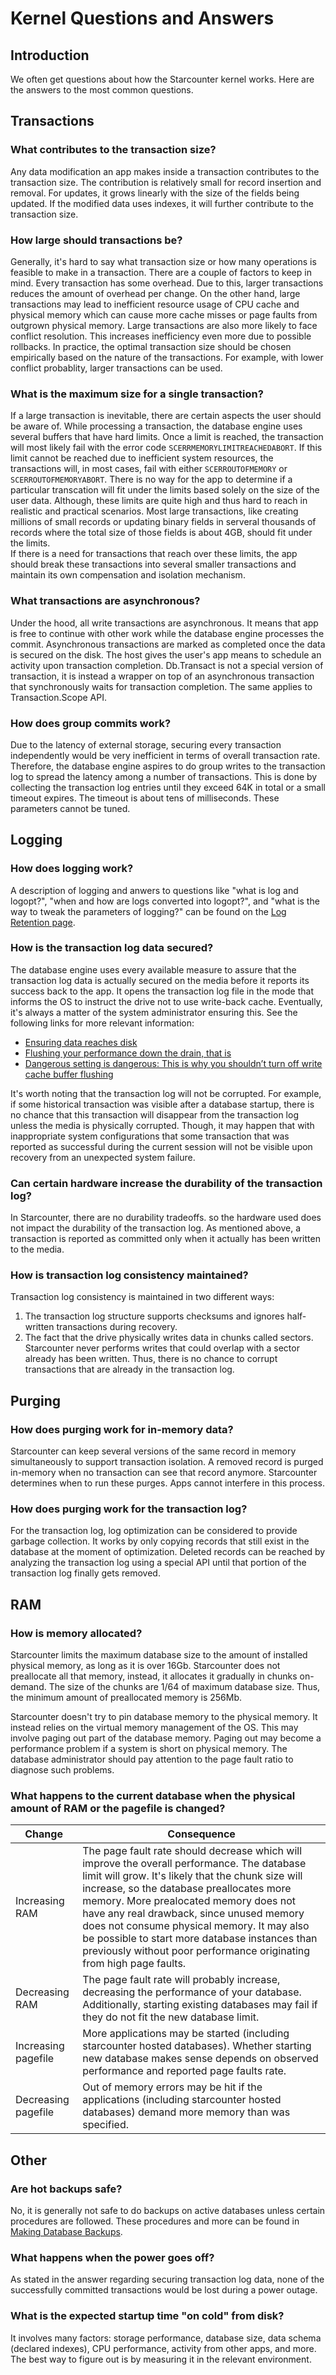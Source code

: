 # Kernel Questions and Answers

## Introduction

We often get questions about how the Starcounter kernel works. Here are the answers to the most common questions.

## Transactions

### What contributes to the transaction size?

Any data modification an app makes inside a transaction contributes to the transaction size. The contribution is relatively small for record insertion and removal. For updates, it grows linearly with the size of the fields being updated. If the modified data uses indexes, it will further contribute to the transaction size.

### How large should transactions be?

Generally, it's hard to say what transaction size or how many operations is feasible to make in a transaction. There are a couple of factors to keep in mind. Every transaction has some overhead. Due to this, larger transactions reduces the amount of overhead per change. On the other hand, large transactions may lead to inefficient resource usage of CPU cache and physical memory which can cause more cache misses or page faults from outgrown physical memory. Large transactions are also more likely to face conflict resolution. This increases inefficiency even more due to possible rollbacks. In practice, the optimal transaction size should be chosen empirically based on the nature of the transactions. For example, with lower conflict probablity, larger transactions can be used.

### What is the maximum size for a single transaction?

If a large transaction is inevitable, there are certain aspects the user should be aware of. While processing a transaction, the database engine uses several buffers that have hard limits. Once a limit is reached, the transaction will most likely fail with the error code `SCERRMEMORYLIMITREACHEDABORT`. If this limit cannot be reached due to inefficient system resources, the transactions will, in most cases, fail with either `SCERROUTOFMEMORY` or `SCERROUTOFMEMORYABORT`. There is no way for the app to determine if a particular transcation will fit under the limits based solely on the size of the user data. Although, these limits are quite high and thus hard to reach in realistic and practical scenarios. Most large transactions, like creating millions of small records or updating binary fields in serveral thousands of records where the total size of those fields is about 4GB, should fit under the limits.   
If there is a need for transactions that reach over these limits, the app should break these transactions into several smaller transactions and maintain its own compensation and isolation mechanism.

### What transactions are asynchronous?

Under the hood, all write transactions are asynchronous. It means that app is free to continue with other work while the database engine processes the commit. Asynchronous transactions are marked as completed once the data is secured on the disk. The host gives the user's app means to schedule an activity upon transaction completion. Db.Transact is not a special version of transaction, it is instead a wrapper on top of an asynchronous transaction that synchronously waits for transaction completion. The same applies to Transaction.Scope API.

### How does group commits work?

Due to the latency of external storage, securing every transaction independently would be very inefficient in terms of overall transaction rate. Therefore, the database engine aspires to do group writes to the transaction log to spread the latency among a number of transactions. This is done by collecting the transaction log entries until they exceed 64K in total or a small timeout expires. The timeout is about tens of milliseconds. These parameters cannot be tuned.

## Logging

### How does logging work?

A description of logging and anwers to questions like "what is log and logopt?", "when and how are logs converted into logopt?", and "what is the way to tweak the parameters of logging?" can be found on the [Log Retention page](log-retention.md).

### How is the transaction log data secured?

The database engine uses every available measure to assure that the transaction log data is actually secured on the media before it reports its success back to the app. It opens the transaction log file in the mode that informs the OS to instruct the drive not to use write-back cache. Eventually, it's always a matter of the system administrator ensuring this. See the following links for more relevant information:

* [Ensuring data reaches disk](https://lwn.net/Articles/457667/)
* [Flushing your performance down the drain, that is](https://blogs.msdn.microsoft.com/oldnewthing/20100909-00/?p=12913)
* [Dangerous setting is dangerous: This is why you shouldn’t turn off write cache buffer flushing](https://blogs.msdn.microsoft.com/oldnewthing/20130416-00/?p=4643)

It's worth noting that the transaction log will not be corrupted. For example, if some historical transaction was visible after a database startup, there is no chance that this transaction will disappear from the transaction log unless the media is physically corrupted. Though, it may happen that with inappropriate system configurations that some transaction that was reported as successful during the current session will not be visible upon recovery from an unexpected system failure.

### Can certain hardware increase the durability of the transaction log?

In Starcounter, there are no durability tradeoffs. so the hardware used does not impact the durability of the transaction log. As mentioned above, a transaction is reported as committed only when it actually has been written to the media.

### How is transaction log consistency maintained?

Transaction log consistency is maintained in two different ways:

1. The transaction log structure supports checksums and ignores half-written transactions during recovery. 
2. The fact that the drive physically writes data in chunks called sectors. Starcounter never performs writes that could overlap with a sector already has been written. Thus, there is no chance to corrupt transactions that are already in the transaction log.

## Purging

### How does purging work for in-memory data?

Starcounter can keep several versions of the same record in memory simultaneously to support transaction isolation. A removed record is purged in-memory when no transaction can see that record anymore. Starcounter determines when to run these purges. Apps cannot interfere in this process.

### How does purging work for the transaction log?

For the transaction log, log optimization can be considered to provide garbage collection. It works by only copying records that still exist in the database at the moment of optimization. Deleted records can be reached by analyzing the transaction log using a special API until that portion of the transaction log finally gets removed.

## RAM

### How is memory allocated?

Starcounter limits the maximum database size to the amount of installed physical memory, as long as it is over 16Gb. Starcounter does not preallocate all that memory, instead, it allocates it gradually in chunks on-demand. The size of the chunks are 1/64 of maximum database size. Thus, the minimum amount of preallocated memory is 256Mb.

Starcounter doesn't try to pin database memory to the physical memory. It instead relies on the virtual memory management of the OS. This may involve paging out part of the database memory. Paging out may become a performance problem if a system is short on physical memory. The database administrator should pay attention to the page fault ratio to diagnose such problems.

### What happens to the current database when the physical amount of RAM or the pagefile is changed?

| Change | Consequence |
| --- | --- |
| Increasing RAM | The page fault rate should decrease which will improve the overall performance. The database limit will grow. It's likely that the chunk size will increase, so the database preallocates more memory. More prealocated memory does not have any real drawback, since unused memory does not consume physical memory. It may also be possible to start more database instances than previously without poor performance originating from high page faults. |
| Decreasing RAM | The page fault rate will probably increase, decreasing the performance of your database. Additionally, starting existing databases may fail if they do not fit the new database limit. |
| Increasing pagefile | More applications may be started \(including starcounter hosted databases\). Whether starting new database makes sense depends on observed performance and reported page faults rate. |
| Decreasing pagefile | Out of memory errors may be hit if the applications \(including starcounter hosted databases\) demand more memory than was specified. |

## Other

### Are hot backups safe?

No, it is generally not safe to do backups on active databases unless certain procedures are followed. These procedures and more can be found in [Making Database Backups](run-starcounter-in-production.md#backup-and-failover).

### What happens when the power goes off?

As stated in the answer regarding securing transaction log data, none of the successfully committed transactions would be lost during a power outage.

### What is the expected startup time "on cold" from disk?

It involves many factors: storage performance, database size, data schema \(declared indexes\), CPU performance, activity from other apps, and more. The best way to figure out is by measuring it in the relevant environment.

